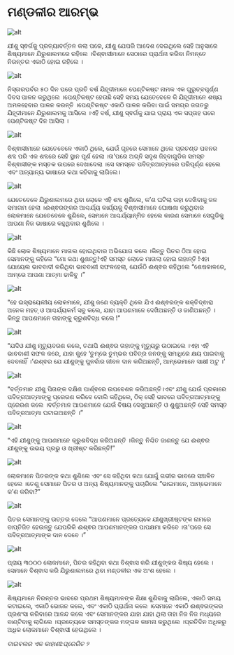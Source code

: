# ମଣ୍ଡଳୀର ଆରମ୍ଭ

![alt](https://cdn.door43.org/obs/jpg/360px/obs-en-43-01.jpg)

ଯୀଶୁ ସ୍ଵର୍ଗକୁ ପ୍ରତ୍ୟାବର୍ତ୍ତନ କଲା ପରେ, ଯୀଶୁ ଯେପରି ଆଦେଶ ଦେଇଥିଲେ ସେହି ଅନୁସାରେ ଶିଷ୍ୟମାନେ ଯିରୁଶାଲମରେ ରହିଲେ ।ବିଶ୍ଵାସୀମାନେ ସେଠାରେ ପ୍ରାର୍ଥନା କରିବା ନିମନ୍ତେ ନିରନ୍ତର ଏକାଠି ହୋଇ ରହିଲେ ।

![alt](https://cdn.door43.org/obs/jpg/360px/obs-en-43-02.jpg)

ନିସ୍ତାରପର୍ବର ୫୦ ଦିନ ପରେ ପ୍ରତି ବର୍ଷ ଯିହୂଦୀମାନେ ପେଣ୍ଟିକଷ୍ଟ ନାମକ ଏକ ଗୁରୁତ୍ବପୂର୍ଣ୍ଣ ଦିବସ ପାଳନ କରୁଥିଲେ ।ପେଣ୍ଟିକଷ୍ଟ ହେଉଛି ସେହି ସମୟ ଯେତେବେଳେ କି ଯିହୂଦୀମାନେ ଶଷ୍ୟ ଅମଳହେବାର ପାଳନ କରନ୍ତି ।ପେଣ୍ଟିକଷ୍ଟ ଏକାଠି ପାଳନ କରିବା ପାଇଁ ସମଗ୍ର ଜଗତରୁ ଯିହୂଦୀମାନେ ଯିରୁଶାଲମକୁ ଆସିଲେ ।ଏହି ବର୍ଷ, ଯୀଶୁ ସ୍ଵର୍ଗକୁ ଯାଇ ପ୍ରାୟ ଏକ ସପ୍ତାହ ପରେ ପେଣ୍ଟିକଷ୍ଟ ଦିନ ଆସିଲା ।

![alt](https://cdn.door43.org/obs/jpg/360px/obs-en-43-03.jpg)

ବିଶ୍ଵାସୀମାନେ ଯେତେବେଳେ ଏକାଠି ଥିଲେ, ଯେଉଁ ଗୃହରେ ସେମାନେ ଥିଲେ ପ୍ରଚଣ୍ଡ ପବନର ଶବ୍ଦ ପରି ଏକ ଶବ୍ଦରେ ସେହି ସ୍ଥାନ ପୂର୍ଣ ହେଲା ।ତା’ପରେ ଅଗ୍ନି ସଦୃଶ ଜିହ୍ବାଗୁଡିକ ସମସ୍ତ ବିଶ୍ଵାସୀଙ୍କ ମସ୍ତକ ଉପରେ ଦେଖାଦେଲା ।ସେ ସମସ୍ତେ ପବିତ୍ରଆତ୍ମାରେ ପରିପୂର୍ଣ୍ଣ ହେଲେ ଏବଂ ଅନ୍ୟାନ୍ୟ ଭାଷାରେ କଥା କହିବାକୁ ଲାଗିଲେ।

![alt](https://cdn.door43.org/obs/jpg/360px/obs-en-43-04.jpg)

ଯେତେବେଳେ ଯିରୁଶାଲମରେ ଥିବା ଲୋକେ ଏହି ଶବ୍ଦ ଶୁଣିଲେ, କ’ଣ ଘଟିଲା ତାହା ଦେଖିବାକୁ ଜନ ସମାଗମ ହେଲା ।ଈଶ୍ଵରଙ୍କର ଆଶ୍ଚର୍ଯ୍ୟ କାର୍ଯ୍ୟକୁ ବିଶ୍ଵାସୀମାନେ ଘୋଷଣା କରୁଥିବାର ଲୋକମାନେ ଯେତେବେଳେ ଶୁଣିଲେ, ସେମାନେ ଆଶ୍ଚର୍ଯ୍ୟାନ୍ମିତ ହେଲେ କାରଣ ସେମାନେ ସେଗୁଡିକୁ ଆପଣା ନିଜ ଭାଷାରେ କହୁଥିବାର ଶୁଣିଲେ ।

![alt](https://cdn.door43.org/obs/jpg/360px/obs-en-43-05.jpg)

କିଛି ଲୋକ ଶିଷ୍ୟମାନେ ମାତାଲ ହୋଇଥିବାର ଅଭିଯୋଗ କଲେ ।କିନ୍ତୁ ପିତର ଠିଆ ହୋଇ ସେମାନଙ୍କୁ କହିଲେ “ମୋ କଥା ଶୁଣନ୍ତୁ!ଏହି ସମସ୍ତ ଲୋକେ ମାତାଲା ହୋଇ ନାହାନ୍ତି !ଏହା ଯୋୟେଲ ଭାବବାଦୀ କରିଥିବା ଭାବବାଣୀ ସଫଳହେଲା, ଯେଉଁଠି ଈଶ୍ଵର କହିଥିଲେ “ଶେଷକାଳରେ, ଆମ୍ଭେ ଆପଣା ଆତ୍ମା ଢାଳିବୁ ।”

![alt](https://cdn.door43.org/obs/jpg/360px/obs-en-43-06.jpg)

“ହେ ଇସ୍ରାୟେଲୀୟ ଲୋକମାନେ, ଯୀଶୁ ଜଣେ ବ୍ୟକ୍ତି ଥିଲେ ଯିଏ ଈଶ୍ଵରଙ୍କ ଶକ୍ତିଦ୍ଵାରା ଅନେକ ମହତ୍ ଓ ଆଶ୍ଚର୍ଯ୍ୟକର୍ମ ସବୁ କଲେ, ଯାହା ଆପଣମାନେ ଦେଖିଅଛନ୍ତି ଓ ଜାଣିଅଛନ୍ତି ।କିନ୍ତୁ ଆପଣମାନେ ତାହାଙ୍କୁ କ୍ରୁଶବିଦ୍ଧ କଲେ !”

![alt](https://cdn.door43.org/obs/jpg/360px/obs-en-43-07.jpg)

“ଯଦିଓ ଯୀଶୁ ମୃତ୍ୟୁବରଣ କଲେ, ତଥାପି ଈଶ୍ଵର ତାହାଙ୍କୁ ମୃତ୍ୟୁରୁ ଉଠାଇଲେ ।ଏହା ଏହି ଭାବବାଣୀ ସଫଳ କରେ, ଯାହା କୁହେ ‘ତୁମ୍ଭେ ତୁମ୍ଭର ପବିତ୍ର ଜନଙ୍କୁ ସମାଧିରେ କ୍ଷୟ ପାଇବାକୁ ଦେବନାହିଁ ।‘ଈଶ୍ଵର ଯେ ଯୀଶୁଙ୍କୁ ପୁନର୍ବାର ଜୀବନ ଦାନ କରିଅଛନ୍ତି, ଆମ୍ଭେମାନେ ସାକ୍ଷୀ  ଅଟୁ ।‘

![alt](https://cdn.door43.org/obs/jpg/360px/obs-en-43-08.jpg)

“ବର୍ତ୍ତମାନ ଯୀଶୁ ପିତାଙ୍କ ଦକ୍ଷିଣ ପାର୍ଶ୍ଵରେ ଉପବେଶନ କରିଅଛନ୍ତି।ଏବଂ ଯୀଶୁ ଯେଉଁ ପ୍ରକାରେ ପବିତ୍ରଆତ୍ମାଙ୍କୁ ପ୍ରେରଣ କରିବେ ବୋଲି କହିଥିଲେ, ଠିକ୍ ସେହି ଭାବରେ ପବିତ୍ରଆତ୍ମାଙ୍କୁ ପ୍ରେରଣ କଲେ ।ବର୍ତ୍ତମାନ ଆପଣମାନେ ଯେଉଁ ବିଷୟ ଦେଖୁଅଛନ୍ତି ଓ ଶୁଣୁଅଛନ୍ତି ସେହି ସମସ୍ତ ପବିତ୍ରଆତ୍ମା ଘଟାଇଅଛନ୍ତି ।”

![alt](https://cdn.door43.org/obs/jpg/360px/obs-en-43-09.jpg)

“ଏହି ଯୀଶୁଙ୍କୁ ଆପଣମାନେ କ୍ରୁଶବିଦ୍ଧ କରିଅଛନ୍ତି ।କିନ୍ତୁ ନିଶ୍ଚିତ ଜାଣନ୍ତୁ ଯେ ଈଶ୍ଵର ଯୀଶୁଙ୍କୁ ଉଭୟ ପ୍ରଭୁ ଓ ଖ୍ରୀଷ୍ଟ କରିଛନ୍ତି!”

![alt](https://cdn.door43.org/obs/jpg/360px/obs-en-43-10.jpg)

ଲୋକମାନେ ପିତରଙ୍କ କଥା ଶୁଣିଲେ ଏବଂ ସେ କହିଥିବା କଥା ଯୋଗୁଁ ଗଭୀର ଭାବରେ ସଞ୍ଚାଳିତ ହେଲେ ।ତେଣୁ ସେମାନେ ପିତର ଓ ଅନ୍ୟ ଶିଷ୍ୟମାନଙ୍କୁ ପଚାରିଲେ “ଭାଇମାନେ, ଆମ୍ଭେମାନେ କ’ଣ କରିବା?”

![alt](https://cdn.door43.org/obs/jpg/360px/obs-en-43-11.jpg)

ପିତର ସେମାନଙ୍କୁ ଉତ୍ତର ଦେଲେ “ଆପଣମାନେ ପ୍ରତ୍ୟେକେ ଯୀଶୁଖ୍ରୀଷ୍ଟଙ୍କ ନାମରେ ବାପ୍ତିଜିତ ହେଉନ୍ତୁ ଯେପରିକି ଈଶ୍ଵର ଆପଣମାନଙ୍କର ପାପକ୍ଷମା କରିବେ ।ତା’ପରେ ସେ ପବିତ୍ରଆତ୍ମାଙ୍କ ଦାନ ଦେବେ ।”

![alt](https://cdn.door43.org/obs/jpg/360px/obs-en-43-12.jpg)

ପ୍ରାୟ ୩୦୦୦ ଲୋକମାନେ, ପିତର କହିଥିବା କଥା ବିଶ୍ଵାସ କରି ଯୀଶୁଙ୍କର ଶିଷ୍ୟ ହେଲେ ।ସେମାନେ ବିଶ୍ଵାସ କରି ଯିରୁଶାଲମରେ ଥିବା ମଣ୍ଡଳୀର ଏକ ଅଂଶ ହେଲେ ।

![alt](https://cdn.door43.org/obs/jpg/360px/obs-en-43-13.jpg)

 ଶିଷ୍ୟମାନେ ନିରନ୍ତର ଭାବରେ ପ୍ରଥମ ଶିଷ୍ୟମାନଙ୍କ ଶିକ୍ଷା ଶୁଣିବାକୁ ଲାଗିଲେ, ଏକାଠି ସମୟ କଟାଇଲେ, ଏକାଠି ଭୋଜନ କଲେ, ଏବଂ ଏକାଠି ପ୍ରାର୍ଥନା କଲେ ।ସେମାନେ ଏକାଠି ଈଶ୍ଵରଙ୍କର ପ୍ରଶଂସା କରିବାରେ ଆନନ୍ଦ କଲେ ଏବଂ ସେମାନଙ୍କର ଯାହା ଯାହା ଥିଲା ତାହା ନିଜ ନିଜ ମଧ୍ୟରେ ବାଣ୍ଟିବାକୁ ଲାଗିଲେ ।ପ୍ରତ୍ୟେକେ ସମସ୍ତଙ୍କର ମଙ୍ଗଳ କାମନା କରୁଥିଲେ ।ପ୍ରତିଦିନ ଅଧିକରୁ ଅଧିକ ଲୋକମାନେ ବିଶ୍ଵାସୀ ହେଉଥିଲେ ।

_ବାଇବଲର ଏକ କାହାଣୀ:ପ୍ରେରିତ  ୨_